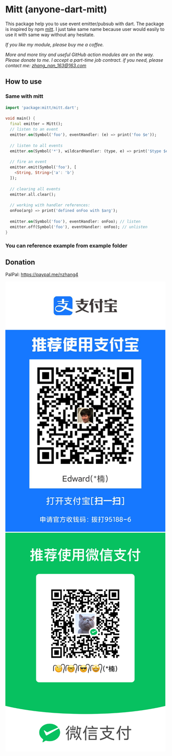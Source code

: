 # Mitt (anyone-dart-mitt)

This package help you to use event emitter/pubsub with dart. The package is inspired by npm [mitt](https://www.npmjs.com/package/mitt#all). I just take same name because user would easily to use it with same way without any hesitate.

*If you like my module, please buy me a coffee.*

*More and more tiny and useful GitHub action modules are on the way. Please donate to me. I accept a part-time job contract. if you need, please contact me: zhang_nan_163@163.com*

## How to use

### Same with mitt

```dart
import 'package:mitt/mitt.dart';

void main() {
  final emitter = Mitt();
  // listen to an event
  emitter.on(Symbol('foo'), eventHandler: (e) => print('foo $e'));

  // listen to all events
  emitter.on(Symbol('*'), wildcardHandler: (type, e) => print('$type $e'));

  // fire an event
  emitter.emit(Symbol('foo'), [
    <String, String>{'a': 'b'}
  ]);

  // clearing all events
  emitter.all.clear();

  // working with handler references:
  onFoo(arg) => print('defined onFoo with $arg');

  emitter.on(Symbol('foo'), eventHandler: onFoo); // listen
  emitter.off(Symbol('foo'), eventHandler: onFoo); // unlisten
}
```

### You can reference example from example folder

## Donation

PalPal: https://paypal.me/nzhang4

<img src="https://raw.githubusercontent.com/anyone-developer/anyone-dart-mitt/main/misc/alipay.jpeg" width="500">

<img src="https://raw.githubusercontent.com/anyone-developer/anyone-dart-mitt/main/misc/wechat_pay.png" width="500">


